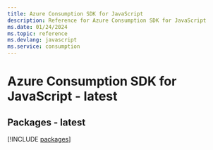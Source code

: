 ```yaml
---
title: Azure Consumption SDK for JavaScript
description: Reference for Azure Consumption SDK for JavaScript
ms.date: 01/24/2024
ms.topic: reference
ms.devlang: javascript
ms.service: consumption
---
```

# Azure Consumption SDK for JavaScript - latest
## Packages - latest
[!INCLUDE [packages](consumption-index.md)]